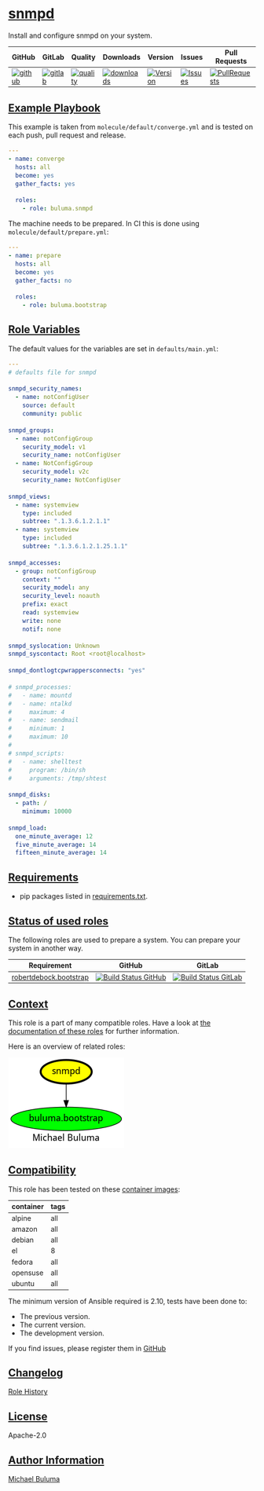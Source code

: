 # [snmpd](#snmpd)

Install and configure snmpd on your system.

|GitHub|GitLab|Quality|Downloads|Version|Issues|Pull Requests|
|------|------|-------|---------|-------|------|-------------|
|[![github](https://github.com/buluma/ansible-role-snmpd/workflows/Ansible%20Molecule/badge.svg)](https://github.com/buluma/ansible-role-snmpd/actions)|[![gitlab](https://gitlab.com/buluma/ansible-role-snmpd/badges/master/pipeline.svg)](https://gitlab.com/buluma/ansible-role-snmpd)|[![quality](https://img.shields.io/ansible/quality/)](https://galaxy.ansible.com/buluma/snmpd)|[![downloads](https://img.shields.io/ansible/role/d/)](https://galaxy.ansible.com/buluma/snmpd)|[![Version](https://img.shields.io/github/release/buluma/ansible-role-snmpd.svg)](https://github.com/buluma/ansible-role-snmpd/releases/)|[![Issues](https://img.shields.io/github/issues/buluma/ansible-role-snmpd.svg)](https://github.com/buluma/ansible-role-snmpd/issues/)|[![PullRequests](https://img.shields.io/github/issues-pr-closed-raw/buluma/ansible-role-snmpd.svg)](https://github.com/buluma/ansible-role-snmpd/pulls/)|

## [Example Playbook](#example-playbook)

This example is taken from `molecule/default/converge.yml` and is tested on each push, pull request and release.
```yaml
---
- name: converge
  hosts: all
  become: yes
  gather_facts: yes

  roles:
    - role: buluma.snmpd
```

The machine needs to be prepared. In CI this is done using `molecule/default/prepare.yml`:
```yaml
---
- name: prepare
  hosts: all
  become: yes
  gather_facts: no

  roles:
    - role: buluma.bootstrap
```


## [Role Variables](#role-variables)

The default values for the variables are set in `defaults/main.yml`:
```yaml
---
# defaults file for snmpd

snmpd_security_names:
  - name: notConfigUser
    source: default
    community: public

snmpd_groups:
  - name: notConfigGroup
    security_model: v1
    security_name: notConfigUser
  - name: NotConfigGroup
    security_model: v2c
    security_name: NotConfigUser

snmpd_views:
  - name: systemview
    type: included
    subtree: ".1.3.6.1.2.1.1"
  - name: systemview
    type: included
    subtree: ".1.3.6.1.2.1.25.1.1"

snmpd_accesses:
  - group: notConfigGroup
    context: ""
    security_model: any
    security_level: noauth
    prefix: exact
    read: systemview
    write: none
    notif: none

snmpd_syslocation: Unknown
snmpd_syscontact: Root <root@localhost>

snmpd_dontlogtcpwrappersconnects: "yes"

# snmpd_processes:
#   - name: mountd
#   - name: ntalkd
#     maximum: 4
#   - name: sendmail
#     minimum: 1
#     maximum: 10
#
# snmpd_scripts:
#   - name: shelltest
#     program: /bin/sh
#     arguments: /tmp/shtest

snmpd_disks:
  - path: /
    minimum: 10000

snmpd_load:
  one_minute_average: 12
  five_minute_average: 14
  fifteen_minute_average: 14
```

## [Requirements](#requirements)

- pip packages listed in [requirements.txt](https://github.com/buluma/ansible-role-snmpd/blob/main/requirements.txt).

## [Status of used roles](#status-of-requirements)

The following roles are used to prepare a system. You can prepare your system in another way.

| Requirement | GitHub | GitLab |
|-------------|--------|--------|
|[robertdebock.bootstrap](https://galaxy.ansible.com/buluma/robertdebock.bootstrap)|[![Build Status GitHub](https://github.com/buluma/robertdebock.bootstrap/workflows/Ansible%20Molecule/badge.svg)](https://github.com/buluma/robertdebock.bootstrap/actions)|[![Build Status GitLab ](https://gitlab.com/buluma/robertdebock.bootstrap/badges/master/pipeline.svg)](https://gitlab.com/buluma/robertdebock.bootstrap)|

## [Context](#context)

This role is a part of many compatible roles. Have a look at [the documentation of these roles](https://buluma.co.ke/) for further information.

Here is an overview of related roles:

![dependencies](https://raw.githubusercontent.com/buluma/ansible-role-snmpd/png/requirements.png "Dependencies")

## [Compatibility](#compatibility)

This role has been tested on these [container images](https://hub.docker.com/u/buluma):

|container|tags|
|---------|----|
|alpine|all|
|amazon|all|
|debian|all|
|el|8|
|fedora|all|
|opensuse|all|
|ubuntu|all|

The minimum version of Ansible required is 2.10, tests have been done to:

- The previous version.
- The current version.
- The development version.



If you find issues, please register them in [GitHub](https://github.com/buluma/ansible-role-snmpd/issues)

## [Changelog](#changelog)

[Role History](https://github.com/buluma/ansible-role-snmpd/blob/master/CHANGELOG.md)

## [License](#license)

Apache-2.0

## [Author Information](#author-information)

[Michael Buluma](https://buluma.github.io/)
